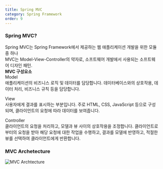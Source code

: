```yaml
---
title: Spring MVC
category: Spring Framework
order: 9
---
```

### Spring MVC?

<div class="content-box">
Spring MVC는 Spring Framework에서 제공하는 웹 애플리케이션 개발을 위한 모듈 중 하나<br> MVC는 Model-View-Controller의 약자로, 소프트웨어 개발에서 사용되는 소프트웨어 디자인 패턴.<br>
<b>MVC 구성요소</b>
<div class="content-box">
<span class="emphasis">Model</span><br> 애플리케이션의 비즈니스 로직 및 데이터를 담당합니다. 데이터베이스와의 상호작용, 데이터 처리, 비즈니스 규칙 등을 담당합니다.

<span class="emphasis">View </span><br> 
사용자에게 결과를 표시하는 부분입니다. 주로 HTML, CSS, JavaScript 등으로 구성되며, 클라이언트의 요청에 따라 데이터를 보여줍니다.

<span class="emphasis">Controller</span><br> 
클라이언트의 요청을 처리하고, 모델과 뷰 사이의 상호작용을 조정합니다. 클라이언트로부터의 요청을 받아 해당 요청에 대한 작업을 수행하고, 결과를 모델에 반영하고, 적절한 뷰를 선택하여 클라이언트에게 반환합니다.
</div>
</div>


### MVC Archetecture

![MVC Archtecture](https://i.imgur.com/G7JWOr6.png)



 